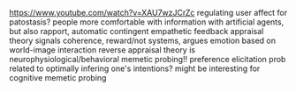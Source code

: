 https://www.youtube.com/watch?v=XAU7wzJCrZc
regulating user affect for patostasis?
people more comfortable with information with artificial agents, but also rapport, automatic contingent empathetic feedback
appraisal theory signals coherence, reward/not systems, argues emotion based on world-image interaction
reverse appraisal theory is neurophysiological/behavioral memetic probing!!
preference elicitation prob related to optimally infering one's intentions? might be interesting for cognitive memetic probing